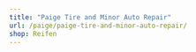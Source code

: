 ```yaml
---
title: "Paige Tire and Minor Auto Repair"
url: /paige/paige-tire-and-minor-auto-repair/
shop: Reifen
---
```

